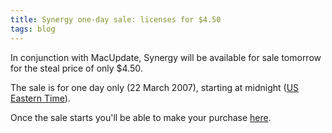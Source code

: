 ```yaml
---
title: Synergy one-day sale: licenses for $4.50
tags: blog
---
```


In conjunction with MacUpdate, Synergy will be available for sale tomorrow for the steal price of only \$4.50.

The sale is for one day only (22 March 2007), starting at midnight ([US Eastern Time](http://www.time.gov/timezone.cgi?Eastern/d/-5)).

Once the sale starts you'll be able to make your purchase [here](http://www.macupdate.com/promo/index.php?buy=hKClcjkPLjsZ).
